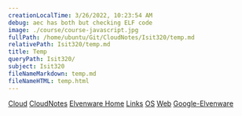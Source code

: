```yaml
---
creationLocalTime: 3/26/2022, 10:23:54 AM
debug: aec has both but checking ELF code
image: ./course/course-javascript.jpg
fullPath: /home/ubuntu/Git/CloudNotes/Isit320/temp.md
relativePath: Isit320/temp.md
title: Temp
queryPath: Isit320/
subject: Isit320
fileNameMarkdown: temp.md
fileNameHTML: temp.html
---
```



<!-- toc -->
<!-- tocstop -->

[Cloud](http://www.elvenware.com/charlie/development/cloud/index.shtml)
[CloudNotes](http://www.elvenware.com/charlie/books/CloudNotes/CloudNotes.html)
[Elvenware Home](http://www.elvenware.com/charlie/index.html)
[Links](http://www.elvenware.com/charlie/links.html)
[OS](http://www.elvenware.com/charlie/os/index.html)
[Web](http://www.elvenware.com/charlie/development/web/index.html)
[Google-Elvenware](https://sites.google.com/site/elvenware/)
